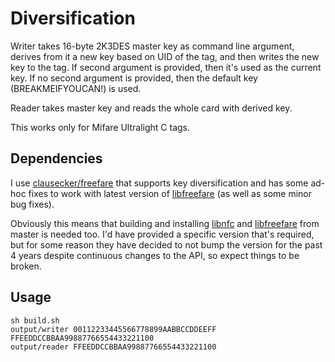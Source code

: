 # Diversification

Writer takes 16-byte 2K3DES master key as command line argument, derives from it 
a new key based on UID of the tag, and then writes the new key to the tag. 
If second argument is provided, then it's used as the current key. 
If no second argument is provided, then the default key (BREAKMEIFYOUCAN!) is used.

Reader takes master key and reads the whole card with derived key.

This works only for Mifare Ultralight C tags.

## Dependencies
I use [clausecker/freefare](https://github.com/clausecker/freefare) 
that supports key diversification and has some ad-hoc fixes to work with latest
 version of [libfreefare](https://github.com/nfc-tools/libfreefare) (as well as some minor bug fixes).
 
Obviously this means that building and installing [libnfc](https://github.com/nfc-tools/libnfc/) and 
[libfreefare](https://github.com/nfc-tools/libfreefare) from 
master is needed too. I'd have provided a specific version that's required, but 
for some reason they have decided 
to not bump the version for the past 4 years despite continuous changes to the API, 
so expect things to be broken.

## Usage
```
sh build.sh
output/writer 00112233445566778899AABBCCDDEEFF FFEEDDCCBBAA99887766554433221100
output/reader FFEEDDCCBBAA99887766554433221100